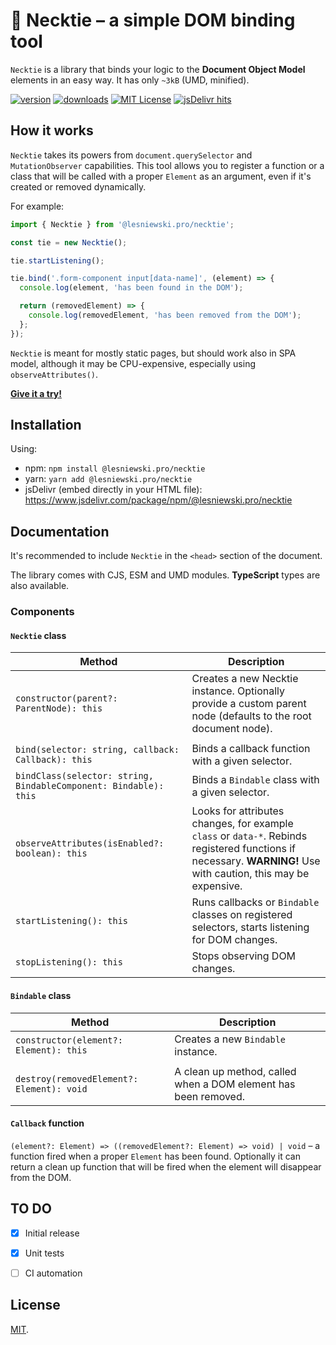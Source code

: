 # 👔 Necktie – a simple DOM binding tool

`Necktie` is a library that binds your logic to the **Document Object Model** elements in an easy way. It has only `~3kB` (UMD, minified).

[![version](https://img.shields.io/npm/v/%40lesniewski.pro/necktie.svg)](http://npm.im/%40lesniewski.pro/necktie)
[![downloads](https://img.shields.io/npm/dm/%40lesniewski.pro/necktie.svg)](http://npm-stat.com/charts.html?package=%40lesniewski.pro/necktie)
[![MIT License](https://img.shields.io/npm/l/%40lesniewski.pro/necktie.svg)](http://opensource.org/licenses/MIT)
[![jsDelivr hits](https://data.jsdelivr.com/v1/package/npm/@lesniewski.pro/necktie/badge?style=rounded)](https://www.jsdelivr.com/package/npm/@lesniewski.pro/necktie)


## How it works

`Necktie` takes its powers from `document.querySelector` and `MutationObserver` capabilities. This tool allows you to register a function or a class that will be called with a proper `Element` as an argument, even if it's created or removed dynamically.

For example:
```javascript
import { Necktie } from '@lesniewski.pro/necktie';

const tie = new Necktie();

tie.startListening();

tie.bind('.form-component input[data-name]', (element) => {
  console.log(element, 'has been found in the DOM');

  return (removedElement) => {
    console.log(removedElement, 'has been removed from the DOM');
  };
});
```

`Necktie` is meant for mostly static pages, but should work also in SPA model, although it may be CPU-expensive, especially using `observeAttributes()`.

**[Give it a try!](https://codesandbox.io/s/necktie-sandbox-bh5gn)**


## Installation

Using:
- npm: `npm install @lesniewski.pro/necktie`
- yarn: `yarn add @lesniewski.pro/necktie`
- jsDelivr (embed directly in your HTML file): https://www.jsdelivr.com/package/npm/@lesniewski.pro/necktie


## Documentation

It's recommended to include `Necktie` in the `<head>` section of the document.

The library comes with CJS, ESM and UMD modules. **TypeScript** types are also available.

### Components

#### `Necktie` class 
| Method                                                                 | Description                                             |
| ---------------------------------------------------------------------- | ---                                                     |
| `constructor(parent?: ParentNode): this`                               | Creates a new Necktie instance. Optionally provide a custom parent node (defaults to the root document node). |
|                                                                        |                                                         |
| `bind(selector: string, callback: Callback): this`                     | Binds a callback function with a given selector.        |
| `bindClass(selector: string, BindableComponent: Bindable): this`       | Binds a `Bindable` class with a given selector.         |
| `observeAttributes(isEnabled?: boolean): this`                         | Looks for attributes changes, for example `class` or `data-*`. Rebinds registered functions if necessary. **WARNING!** Use with caution, this may be expensive. |
| `startListening(): this`                                               | Runs callbacks or `Bindable` classes on registered selectors, starts listening for DOM changes. 
| `stopListening(): this`                                                | Stops observing DOM changes.                            |

#### `Bindable` class
| Method                                                                | Description                                             |
| --------------------------------------------------------------------- | ---                                                     |
| `constructor(element?: Element): this`                                | Creates a new `Bindable` instance.                      |
|                                                                       |                                                         |
| `destroy(removedElement?: Element): void`                             | A clean up method, called when a DOM element has been removed. |

#### `Callback` function
`(element?: Element) => ((removedElement?: Element) => void) | void` – a function fired when a proper `Element` has been found. Optionally it can return a clean up function that will be fired when the element will disappear from the DOM.


## TO DO
- [x] Initial release
- [x] Unit tests
- [ ] CI automation


## License

[MIT](LICENSE).

